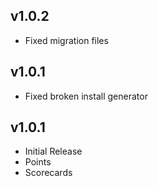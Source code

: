 ## v1.0.2

* Fixed migration files

## v1.0.1

* Fixed broken install generator

## v1.0.1

* Initial Release
* Points
* Scorecards